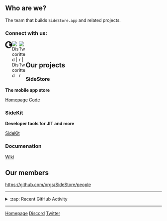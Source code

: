 <!-- 
Docs: How to use GitHub README and actions to auto-generate embedded content.
https://github.com/anuraghazra/github-readme-stats
https://www.youtube.com/watch?v=n6d4KHSKqGk
https://github.com/rahuldkjain/github-profile-readme-generator
 -->

## Who are we?

The team that builds `SideStore.app` and related projects.

### Connect with us:

<!--
[![Website](https://img.shields.io/website?label=sidestore.io&style=for-the-badge&url=https://sidestore.io)](https://sidestore.io)
[![Twitter Follow](https://img.shields.io/twitter/follow/sidestore_io?color=1DA1F2&logo=twitter&style=for-the-badge)](https://twitter.com/intent/follow?original_referer=https%3A%2F%2Fgithub.com%2Fsidestore&screen_name=sidestore)
[![GitHub Followers](https://img.shields.io/github/followers/sidestore?style=for-the-badge)]()
[![GitHub Sponsors](https://img.shields.io/github/sponsors/sidestore?style=for-the-badge
)]() 
-->

[<img align="left" alt="sidestore.io" width="22px" src="https://raw.githubusercontent.com/iconic/open-iconic/master/svg/globe.svg" />][website]
[<img align="left" alt="Discord | Discord" width="22px" src="https://cdn.jsdelivr.net/npm/simple-icons@v3/icons/discord.svg" />][discord]
[<img align="left" alt="Twitter | Twitter" width="22px" src="https://cdn.jsdelivr.net/npm/simple-icons@v3/icons/twitter.svg" />][twitter]

<br />
<br />

## Our projects

### SideStore

__The mobile app store__

[Homepage][website]
[Code][git.sidestore]

### SideKit

__Developer tools for JIT and more__

[SideKit][git.sidekit]

### Documenation

[Wiki][wiki]

## Our members

https://github.com/orgs/SideStore/people

---

<details>
  <summary>:zap: Recent GitHub Activity</summary>

<!--START_SECTION:activity-->
1. 🗣 Commented on [#374](https://github.com/SideStore/SideStore/issues/374) in [SideStore/SideStore](https://github.com/SideStore/SideStore)
2. 🗣 Commented on [#374](https://github.com/SideStore/SideStore/issues/374) in [SideStore/SideStore](https://github.com/SideStore/SideStore)
3. 🗣 Commented on [#431](https://github.com/SideStore/SideStore/issues/431) in [SideStore/SideStore](https://github.com/SideStore/SideStore)
4. 🗣 Commented on [#344](https://github.com/SideStore/SideStore/issues/344) in [SideStore/SideStore](https://github.com/SideStore/SideStore)
5. ❗️ Closed issue [#459](https://github.com/SideStore/SideStore/issues/459) in [SideStore/SideStore](https://github.com/SideStore/SideStore)
6. 🗣 Commented on [#459](https://github.com/SideStore/SideStore/issues/459) in [SideStore/SideStore](https://github.com/SideStore/SideStore)
7. 🗣 Commented on [#465](https://github.com/SideStore/SideStore/issues/465) in [SideStore/SideStore](https://github.com/SideStore/SideStore)
8. 🗣 Commented on [#465](https://github.com/SideStore/SideStore/issues/465) in [SideStore/SideStore](https://github.com/SideStore/SideStore)
9. 🗣 Commented on [#458](https://github.com/SideStore/SideStore/issues/458) in [SideStore/SideStore](https://github.com/SideStore/SideStore)
10. ❗️ Closed issue [#465](https://github.com/SideStore/SideStore/issues/465) in [SideStore/SideStore](https://github.com/SideStore/SideStore)
11. 🗣 Commented on [#465](https://github.com/SideStore/SideStore/issues/465) in [SideStore/SideStore](https://github.com/SideStore/SideStore)
12. 🗣 Commented on [#465](https://github.com/SideStore/SideStore/issues/465) in [SideStore/SideStore](https://github.com/SideStore/SideStore)
13. 🗣 Commented on [#413](https://github.com/SideStore/SideStore/issues/413) in [SideStore/SideStore](https://github.com/SideStore/SideStore)
14. 🗣 Commented on [#413](https://github.com/SideStore/SideStore/issues/413) in [SideStore/SideStore](https://github.com/SideStore/SideStore)
15. 🗣 Commented on [#413](https://github.com/SideStore/SideStore/issues/413) in [SideStore/SideStore](https://github.com/SideStore/SideStore)
16. 🗣 Commented on [#459](https://github.com/SideStore/SideStore/issues/459) in [SideStore/SideStore](https://github.com/SideStore/SideStore)
17. 🗣 Commented on [#465](https://github.com/SideStore/SideStore/issues/465) in [SideStore/SideStore](https://github.com/SideStore/SideStore)
18. ❗️ Opened issue [#465](https://github.com/SideStore/SideStore/issues/465) in [SideStore/SideStore](https://github.com/SideStore/SideStore)
19. 🗣 Commented on [#459](https://github.com/SideStore/SideStore/issues/459) in [SideStore/SideStore](https://github.com/SideStore/SideStore)
20. 🗣 Commented on [#459](https://github.com/SideStore/SideStore/issues/459) in [SideStore/SideStore](https://github.com/SideStore/SideStore)
<!--END_SECTION:activity-->

</details>

---

[Homepage][patreon] [Discord][discord] [Twitter][twitter]

<!--
- [Patreon][patreon]
- [OpenCollective][opencollective]
- [YouTube][youtube]
-->

[website]: https://sidestore.io
[wiki]: https://wiki.sidestore.io
[twitter]: https://twitter.com/sidestore_io
[discord]: https://discord.gg/sidestore-949183273383395328
[youtube]: https://youtube.com/TODO
[patreon]: https://www.patreon.com/SideStore
[opencollective]: https://opencollective.com/TODO
[git.sidestore]: https://github.com/SideStore/SideStore/
[git.sidekit]: https://github.com/SideStore/SideKit

